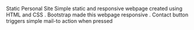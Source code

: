 Static Personal Site
Simple static and responsive webpage created using HTML and CSS .
Bootstrap made this webpage responsive .
Contact button triggers simple mail-to action when pressed
